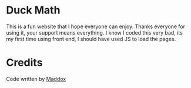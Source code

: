# Duck Math
This is a fun website that I hope everyone can enjoy. Thanks everyone for using it, your support means everything. I know I coded this very bad, its my first time using front end, I should have used JS to load the pages.
# Credits
Code written by [Maddox](https://github.com/maddox05)
